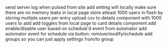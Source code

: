 send server log when pulsed from site
add setting wifi locally
make sure there are no memory leaks in local page
store atleast 1000 users in flash by storing multiple users per entry
upload csv to details component with 1000 users to add
add toggles from local page to card details component
add enable/disable user based on schedule'd event from automator
add automator event for schedule via button: remove/modify/schedule
add groups so you can just apply settings from/to group